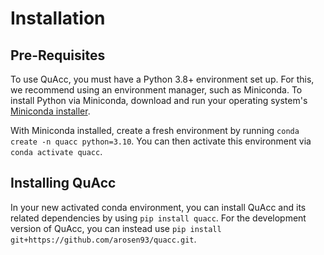 # Installation

## Pre-Requisites

To use QuAcc, you must have a Python 3.8+ environment set up. For this, we recommend using an environment manager, such as Miniconda. To install Python via Miniconda, download and run your operating system's [Miniconda installer](https://docs.conda.io/en/latest/miniconda.html).

With Miniconda installed, create a fresh environment by running `conda create -n quacc python=3.10`. You can then activate this environment via `conda activate quacc`.

## Installing QuAcc

In your new activated conda environment, you can install QuAcc and its related dependencies by using `pip install quacc`. For the development version of QuAcc, you can instead use `pip install git+https://github.com/arosen93/quacc.git`.
